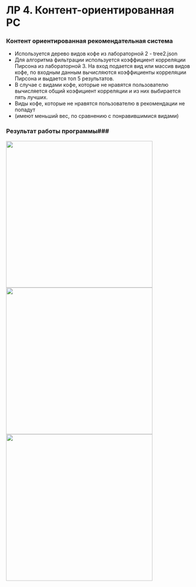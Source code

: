 # ЛР 4. Контент-ориентированная РС



### Контент ориентированная рекомендательная система    

* Используется дерево видов кофе из лабораторной 2 - tree2.json 
* Для алгоритма фильтрации используется коэффициент корреляции Пирсона из лабораторной 3. На вход подается вид или массив видов кофе, по входным данным 
вычисляются коэффициенты корреляции Пирсона и выдается топ 5 результатов. 
* В случае с видами кофе, которые не нравятся пользователю вычисляется общий коэфициент корреляции и из них выбирается пять лучших. 
* Виды кофе, которые не нравятся пользователю в рекомендации не попадут    
* (имеют меньший вес, по сравнению с понравившимися видами)

    
    
    
    

### Результат работы программы###
 
 
<img src="https://i.ibb.co/QfCwwDK/image.png" width="400" />
<img src="https://i.ibb.co/bmDz5Bm/image.png" width="400" />
<img src="https://i.ibb.co/TkXFSsH/image.png" width="400" />


